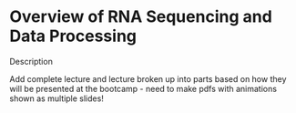 # Overview of RNA Sequencing and Data Processing

Description

Add complete lecture and lecture broken up into parts based on how they will be presented at the bootcamp - need to make pdfs with animations shown as multiple slides!
